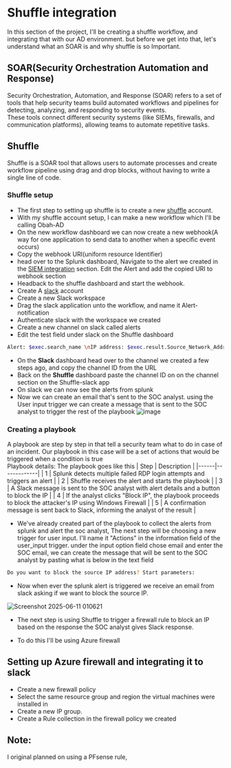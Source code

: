 
# Shuffle integration
In this section of the project, I'll be creating a shuffle workflow, and integrating that with our AD environment. but before we get into that, let's understand what an SOAR is and why shuffle is so Important.

## SOAR(Security Orchestration Automation and Response)
Security Orchestration, Automation, and Response (SOAR) refers to a set of tools that help security teams build automated workflows and pipelines for detecting, analyzing, and responding to security events.  
These tools connect different security systems (like SIEMs, firewalls, and communication platforms), allowing teams to automate repetitive tasks.

## Shuffle 
Shuffle is a SOAR tool that allows users to automate processes and create workflow pipeline using drag and drop blocks, without having to write a single line of code.

### Shuffle setup
- The first step to setting up shuffle is to create a new [shuffle](https://shuffler.io/) account.
- With my shuffle account setup, I can make a new workflow which I'll be calling Obah-AD
- On the new workflow dashboard we can now create a new webhook(A way for one application to send data to another when a specific event occurs)
- Copy the webhook URI(uniform resource Identifier)
- head over to the Splunk dashboard, Navigate to the alert we created in the [SIEM integration](https://github.com/obah2008/Active-directory-project/blob/main/SIEM%20integration.md) section. Edit the Alert and add the copied URI to webhook section
- Headback to the shuffle dashboard and start the webhook.
- Create A [slack](https://slack.com/) account
- Create a new Slack workspace
- Drag the slack application unto the workflow, and name it Alert-notification
- Authenticate slack with the workspace we created 
- Create a new channel on slack called alerts
- Edit the test field under slack on the Shuffle dashboard
```bash
Alert: $exec.search_name \nIP address: $exec.result.Source_Network_Address \nUser: $exec.result.Account_Name \nhost: $exec.result.host
```
- On the **Slack** dashboard head over to the channel we created a few steps ago, and copy the channel ID from the URL
- Back on the **Shuffle** dashboard paste the channel ID on on the channel section on the Shuffle-slack app
- On slack we can now see the alerts from splunk
- Now we can create an email that's sent to the SOC analyst. using the User input trigger we can create a message that is sent to the SOC analyst to trigger the rest of the playbook
![image](https://github.com/user-attachments/assets/5feec893-93ae-4182-a7a0-5dd5ae23f2fa)

### Creating a playbook
A playbook are step by step in that tell a security team what to do in case of an incident. Our playbook in this case will be a set of actions that would be triggered when a condition is true  
Playbook details: The playbook goes like this
| Step | Description |
|------|-------------|
| 1    | Splunk detects multiple failed RDP login attempts and triggers an alert |
| 2    | Shuffle receives the alert and starts the playbook |
| 3    | A Slack message is sent to the SOC analyst with alert details and a button to block the IP |
| 4    | If the analyst clicks "Block IP", the playbook proceeds to block the attacker's IP using Windows Firewall |
| 5    | A confirmation message is sent back to Slack, informing the analyst of the result |

- We've already created part of the playbook to collect the alerts from splunk and alert the soc analyst, The next step will be choosing a new trigger for user input. I'll name it "Actions" in the information field of the user_input trigger. under the input option field chose email and enter the SOC email, we can create the message that will be sent to the SOC analyst by pasting what is below in the text field
```bash
Do you want to block the source IP address? Start parameters: 
```
- Now when ever the splunk alert is triggered we receive an email from slack asking if we want to block the source IP.

![Screenshot 2025-06-11 010621](https://github.com/user-attachments/assets/a18ca240-9c70-4c23-baf2-498039a33fb6)

- The next step is using Shuffle to trigger a firewall rule to block an IP based on the response the SOC analyst gives Slack response.

- To do this I'll be using Azure firewall

## Setting up Azure firewall and integrating it to slack
- Create a new firewall policy
- Select the same resource group and region the virtual machines were installed in
- Create a new IP group.
- Create a Rule collection in the firewall policy we created

## Note:
I original planned on using a PFsense rule, 
